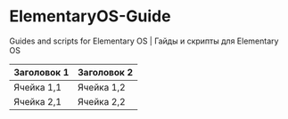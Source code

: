# ElementaryOS-Guide
Guides and scripts for Elementary OS | Гайды и скрипты для Elementary OS
<table>
  <thead>
    <tr>
      <th>Заголовок 1</th>
      <th>Заголовок 2</th>
    </tr>
  </thead>
  <tbody>
    <tr>
      <td>Ячейка 1,1</td>
      <td>Ячейка 1,2</td>
    </tr>
    <tr>
      <td>Ячейка 2,1</td>
      <td>Ячейка 2,2</td>
    </tr>
  </tbody>
</table>
